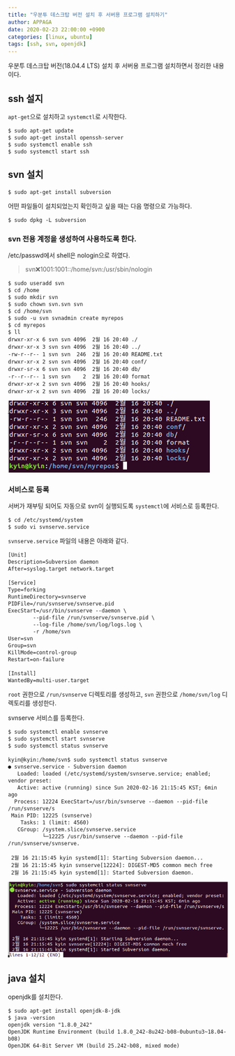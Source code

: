 ```yaml
---
title: "우분투 데스크탑 버전 설치 후 서버용 프로그램 설치하기"
author: APPAGA
date: 2020-02-23 22:00:00 +0900
categories: [linux, ubuntu]
tags: [ssh, svn, openjdk]
---
```


우분투 데스크탑 버전(18.04.4 LTS) 설치 후 서버용 프로그램 설치하면서 정리한 내용이다.

## ssh 설지

`apt-get`으로 설치하고 `systemctl`로 시작한다.

```
$ sudo apt-get update
$ sudo apt-get install openssh-server
$ sudo systemctl enable ssh
$ sudo systemctl start ssh
```

## svn 설치

```
$ sudo apt-get install subversion
```

어떤 파일들이 설치되었는지 확인하고 싶을 때는 다음 명령으로 가능하다.

```
$ sudo dpkg -L subversion
```

### svn 전용 계정을 생성하여 사용하도록 한다.

/etc/passwd에서 shell은 nologin으로 하였다.

> svn:x:1001:1001::/home/svn:/usr/sbin/nologin

```console
$ sudo useradd svn
$ cd /home
$ sudo mkdir svn
$ sudo chown svn.svn svn
$ cd /home/svn
$ sudo -u svn svnadmin create myrepos
$ cd myrepos
$ ll
drwxr-xr-x 6 svn svn 4096  2월 16 20:40 ./
drwxr-xr-x 3 svn svn 4096  2월 16 20:40 ../
-rw-r--r-- 1 svn svn  246  2월 16 20:40 README.txt
drwxr-xr-x 2 svn svn 4096  2월 16 20:40 conf/
drwxr-sr-x 6 svn svn 4096  2월 16 20:40 db/
-r--r--r-- 1 svn svn    2  2월 16 20:40 format
drwxr-xr-x 2 svn svn 4096  2월 16 20:40 hooks/
drwxr-xr-x 2 svn svn 4096  2월 16 20:40 locks/
```

![myrepos](/assets/img/linux/ubuntu/ubuntu-002-01.png)

### 서비스로 등록

서버가 재부팅 되어도 자동으로 svn이 실행되도록 `systemctl`에 서비스로 등록한다.

```console
$ cd /etc/systemd/system
$ sudo vi svnserve.service
```

`svnserve.service` 파일의 내용은 아래와 같다.

```
[Unit]
Description=Subversion daemon
After=syslog.target network.target

[Service]
Type=forking
RuntimeDirectory=svnserve
PIDFile=/run/svnserve/svnserve.pid
ExecStart=/usr/bin/svnserve --daemon \
        --pid-file /run/svnserve/svnserve.pid \
        --log-file /home/svn/log/logs.log \
        -r /home/svn 
User=svn
Group=svn
KillMode=control-group
Restart=on-failure

[Install]
WantedBy=multi-user.target
```

`root` 권한으로 `/run/svnserve` 디렉토리를 생성하고,
`svn` 권한으로 `/home/svn/log` 디렉토리를 생성한다.

svnserve 서비스를 등록한다.

```console
$ sudo systemctl enable svnserve
$ sudo systemctl start svnserve
$ sudo systemctl status svnserve

kyin@kyin:/home/svn$ sudo systemctl status svnserve
● svnserve.service - Subversion daemon
   Loaded: loaded (/etc/systemd/system/svnserve.service; enabled; vendor preset:
   Active: active (running) since Sun 2020-02-16 21:15:45 KST; 6min ago
  Process: 12224 ExecStart=/usr/bin/svnserve --daemon --pid-file /run/svnserve/s
 Main PID: 12225 (svnserve)
    Tasks: 1 (limit: 4560)
   CGroup: /system.slice/svnserve.service
           └─12225 /usr/bin/svnserve --daemon --pid-file /run/svnserve/svnserve.

 2월 16 21:15:45 kyin systemd[1]: Starting Subversion daemon...
 2월 16 21:15:45 kyin svnserve[12224]: DIGEST-MD5 common mech free
 2월 16 21:15:45 kyin systemd[1]: Started Subversion daemon.
```

![systemctl status svnserve](/assets/img/linux/ubuntu/ubuntu-002-02.png)

## java 설치

openjdk를 설치한다.

```console
$ sudo apt-get install openjdk-8-jdk
$ java -version
openjdk version "1.8.0_242"
OpenJDK Runtime Environment (build 1.8.0_242-8u242-b08-0ubuntu3~18.04-b08)
OpenJDK 64-Bit Server VM (build 25.242-b08, mixed mode)
```


